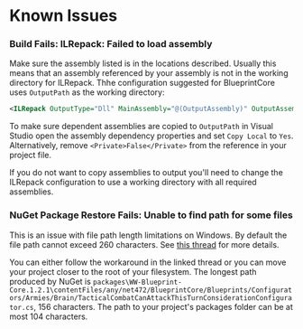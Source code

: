 ﻿# Known Issues

### Build Fails: ILRepack: Failed to load assembly

Make sure the assembly listed is in the locations described. Usually this means that an assembly referenced by your assembly is not in the working directory for ILRepack. Thhe configuration suggested for BlueprintCore uses `OutputPath` as the working directory:

```xml
<ILRepack OutputType="Dll" MainAssembly="@(OutputAssembly)" OutputAssembly="@(OutputAssembly)" InputAssemblies="@(InputAssemblies)" WorkingDirectory="$(OutputPath)" />
```

To make sure dependent assemblies are copied to `OutputPath` in Visual Studio open the assembly dependency properties and set `Copy Local` to `Yes`. Alternatively, remove `<Private>False</Private>` from the reference in your project file.

If you do not want to copy assemblies to output you'll need to change the ILRepack configuration to use a working directory with all required assemblies.

### NuGet Package Restore Fails: Unable to find path for some files

This is an issue with file path length limitations on Windows. By default the file path cannot exceed 260 characters. See [this thread](https://github.com/NuGet/Home/issues/3324#issuecomment-977921700) for more details.

You can either follow the workaround in the linked thread or you can move your project closer to the root of your filesystem. The longest path produced by NuGet is `packages\WW-Blueprint-Core.1.2.1\contentFiles/any/net472/BlueprintCore/Blueprints/Configurators/Armies/Brain/TacticalCombatCanAttackThisTurnConsiderationConfigurator.cs`, 156 characters. The path to your project's packages folder can be at most 104 characters.